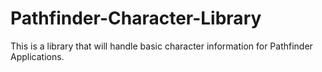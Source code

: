 # Pathfinder-Character-Library
This is a library that will handle basic character information for Pathfinder Applications.
